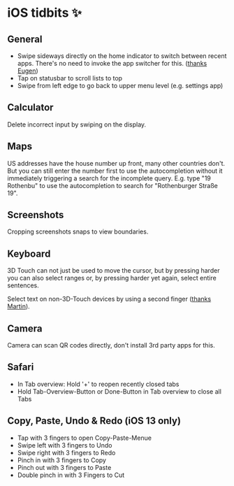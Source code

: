 # iOS tidbits ✨

## General

- Swipe sideways directly on the home indicator to switch between recent apps. There's no need to invoke the app switcher for this. ([thanks Eugen](https://twitter.com/eugenpirogoff/status/1184349517589762051?s=21))
- Tap on statusbar to scroll lists to top
- Swipe from left edge to go back to upper menu level (e.g. settings app)

## Calculator

Delete incorrect input by swiping on the display.


## Maps

US addresses have the house number up front, many other countries don't. But you can still enter the number first to use the autocompletion without it immediately triggering a search for the incomplete query. E.g. type "19 Rothenbu" to use the autocompletion to search for "Rothenburger Straße 19".


## Screenshots

Cropping screenshots snaps to view boundaries.


## Keyboard

3D Touch can not just be used to move the cursor, but by pressing harder you can also select ranges or, by pressing harder yet again, select entire sentences.

Select text on non-3D-Touch devices by using a second finger ([thanks Martin](https://twitter.com/mrtnlst/status/1184201308020137984?s=21)).


## Camera

Camera can scan QR codes directly, don't install 3rd party apps for this.

## Safari

- In Tab overview: Hold '+' to reopen recently closed tabs
- Hold Tab-Overview-Button or Done-Button in Tab overview to close all Tabs


## Copy, Paste, Undo & Redo (iOS 13 only)

- Tap with 3 fingers to open Copy-Paste-Menue
- Swipe left with 3 fingers to Undo
- Swipe right with 3 fingers to Redo
- Pinch in with 3 fingers to Copy
- Pinch out with 3 fingers to Paste
- Double pinch in with 3 Fingers to Cut
